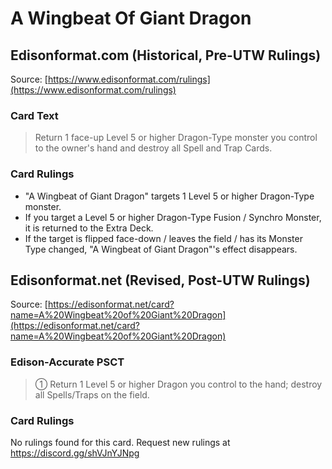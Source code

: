 # A Wingbeat Of Giant Dragon

## Edisonformat.com (Historical, Pre-UTW Rulings)

Source: [https://www.edisonformat.com/rulings](https://www.edisonformat.com/rulings)

### Card Text

> Return 1 face-up Level 5 or higher Dragon-Type monster you control to the owner's hand and destroy all Spell and Trap Cards.

### Card Rulings

*   "A Wingbeat of Giant Dragon" targets 1 Level 5 or higher Dragon-Type monster.
*   If you target a Level 5 or higher Dragon-Type Fusion / Synchro Monster, it is returned to the Extra Deck.
*   If the target is flipped face-down / leaves the field / has its Monster Type changed, "A Wingbeat of Giant Dragon"'s effect disappears.

## Edisonformat.net (Revised, Post-UTW Rulings)

Source: [https://edisonformat.net/card?name=A%20Wingbeat%20of%20Giant%20Dragon](https://edisonformat.net/card?name=A%20Wingbeat%20of%20Giant%20Dragon)

### Edison-Accurate PSCT

> ① Return 1 Level 5 or higher Dragon you control to the hand; destroy all Spells/Traps on the field.

### Card Rulings

No rulings found for this card. Request new rulings at https://discord.gg/shVJnYJNpg
            